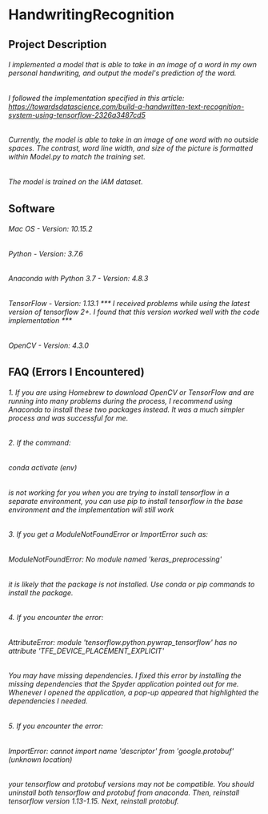 # HandwritingRecognition

## Project Description
###### I implemented a model that is able to take in an image of a word in my own personal handwriting, and output the model's prediction of the word. 
###### I followed the implementation specified in this article: https://towardsdatascience.com/build-a-handwritten-text-recognition-system-using-tensorflow-2326a3487cd5
###### Currently, the model is able to take in an image of one word with no outside spaces. The contrast, word line width, and size of the picture is formatted within Model.py to match the training set.
###### The model is trained on the IAM dataset.

## Software 
###### Mac OS - Version: 10.15.2
###### Python - Version: 3.7.6
###### Anaconda with Python 3.7 - Version: 4.8.3
###### TensorFlow - Version: 1.13.1 *** I received problems while using the latest version of tensorflow 2+. I found that this version worked well with the code implementation ***
###### OpenCV - Version: 4.3.0

## FAQ (Errors I Encountered)
###### 1. If you are using Homebrew to download OpenCV or TensorFlow and are running into many problems during the process, I recommend using Anaconda to install these two packages instead. It was a much simpler process and was successful for me. 
###### 2. If the command:
###### conda activate (env)
###### is not working for you when you are trying to install tensorflow in a separate environment, you can use pip to install tensorflow in the base environment and the implementation will still work
###### 3. If you get a ModuleNotFoundError or ImportError such as:
###### ModuleNotFoundError: No module named 'keras_preprocessing'
###### it is likely that the package is not installed. Use conda or pip commands to install the package.
###### 4. If you encounter the error:
###### AttributeError: module 'tensorflow.python.pywrap_tensorflow' has no attribute 'TFE_DEVICE_PLACEMENT_EXPLICIT'
###### You may have missing dependencies. I fixed this error by installing the missing dependencies that the Spyder application pointed out for me. Whenever I opened the application, a pop-up appeared that highlighted the dependencies I needed. 
###### 5. If you encounter the error:
###### ImportError: cannot import name 'descriptor' from 'google.protobuf' (unknown location)
###### your tensorflow and protobuf versions may not be compatible. You should uninstall both tensorflow and protobuf from anaconda. Then, reinstall tensorflow version 1.13-1.15. Next, reinstall protobuf. 
